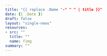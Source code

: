 ```yaml
---
title: "{{ replace .Name "-" " " | title }}"
date: {{ .Date }}
draft: false
layout: "single-news"
resources:
- src: ""
  title: ""
  name: fimg
summary: ""
---
```


